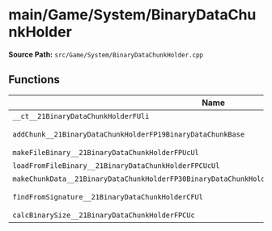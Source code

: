 # main/Game/System/BinaryDataChunkHolder

**Source Path:** `src/Game/System/BinaryDataChunkHolder.cpp`

## Functions

| Name | Address | Match % |
|------|---------|---------|
| `__ct__21BinaryDataChunkHolderFUli` | `0x8039653C` | :x: (0.0%) |
| `addChunk__21BinaryDataChunkHolderFP19BinaryDataChunkBase` | `0x803965B0` | :white_check_mark: (100.0%) |
| `makeFileBinary__21BinaryDataChunkHolderFPUcUl` | `0x803965CC` | :x: (0.0%) |
| `loadFromFileBinary__21BinaryDataChunkHolderFPCUcUl` | `0x80396680` | :x: (0.0%) |
| `makeChunkData__21BinaryDataChunkHolderFP30BinaryDataChunkHolderChunkDataUlPC19BinaryDataChunkBase` | `0x803967B4` | :x: (0.0%) |
| `findFromSignature__21BinaryDataChunkHolderCFUl` | `0x80396840` | :white_check_mark: (100.0%) |
| `calcBinarySize__21BinaryDataChunkHolderFPCUc` | `0x803968C4` | :x: (0.0%) |
